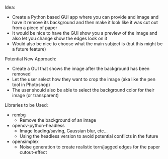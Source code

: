 Idea:
- Create a Python based GUI app where you can provide and image and have it remove its background
  and then make it look like it was cut out from a piece of paper
- It would be nice to have the GUI show you a preview of the image and also let you change show
  the edges look on it
- Would also be nice to choose what the main subject is (but this might be a future feature)

Potential New Approach:
- Create a GUI that shows the image after the background has been removed
- Let the user select how they want to crop the image (aka like the pen tool in Photoshop)
- The user should also be able to select the background color for their image
  (or transparent)

Libraries to be Used:
- rembg
  - Remove the background of an image
- opencv-python-headless
  - Image loading/saving, Gaussian blur, etc...
  - Using the headless version to avoid potential conflicts in the future
- opensimplex
  - Noise generation to create realistic torn/jagged edges for the paper cutout-effect
